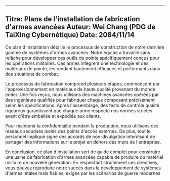 
---
Titre: Plans de l'installation de fabrication d'armes avancées
Auteur: Wei Chang (PDG de TaiXing Cybernétique)
Date: 2084/11/14
---

Ce plan d'installation détaille le processus de construction de notre dernière gamme de systèmes d'armes avancées. Notre équipe a travaillé sans relâche pour développer ces outils de pointe spécifiquement conçus pour les opérations militaires. Ces armes intègrent une technologie et des matériaux de pointe, les rendant hautement efficaces et performants dans des situations de combat.

Le processus de fabrication comprend plusieurs étapes, commençant par l'approvisionnement en matériaux de haute qualité provenant du monde entier. Une fois reçus, nous utilisons des machines avancées opérées par des ingénieurs qualifiés pour fabriquer chaque composant précisément selon les spécifications. Après l'assemblage, des tests de contrôle qualité rigoureux garantissent que chaque arme respecte nos normes strictes avant d'être emballée et expédiée aux clients.

Pour maintenir la confidentialité pendant la production, nous utilisons des réseaux sécurisés isolés des points d'accès externes. De plus, tout le personnel impliqué signe des accords de non-divulgation interdisant de partager des informations sur le projet en dehors des murs de l'entreprise.

En conclusion, ce plan d'installation sert de guide complet pour construire une usine de fabrication d'armes avancées capable de produire du matériel militaire de nouvelle génération. En respectant strictement ces directives, vous pouvez reproduire notre succès dans le développement de systèmes d'armes létales mais fiables, exigés par les scénarios de guerre modernes

